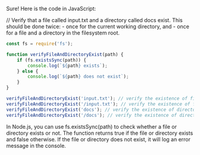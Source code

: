 Sure! Here is the code in JavaScript:

// Verify that a file called input.txt and a directory called docs exist. This should be done twice: - once for the current working directory,   and - once for a file and a directory in the filesystem root. 
```javascript
const fs = require('fs');

function verifyFileAndDirectoryExist(path) {
    if (fs.existsSync(path)) {
        console.log(`${path} exists`);
    } else {
        console.log(`${path} does not exist`);
    }
}

verifyFileAndDirectoryExist('input.txt'); // verify the existence of file input.txt in current working directory 
verifyFileAndDirectoryExist('/input.txt'); // verify the existence of file input.txt in filesystem root 
verifyFileAndDirectoryExist('docs'); // verify the existence of directory docs in current working directory 
verifyFileAndDirectoryExist('/docs'); // verify the existence of directory docs in filesystem root 
```
In Node.js, you can use fs.existsSync(path) to check whether a file or directory exists or not. The function returns true if the file or directory exists and false otherwise. If the file or directory does not exist, it will log an error message in the console.
